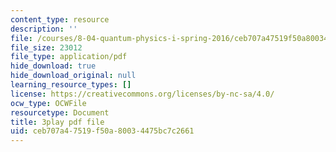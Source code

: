```yaml
---
content_type: resource
description: ''
file: /courses/8-04-quantum-physics-i-spring-2016/ceb707a47519f50a80034475bc7c2661_d4skxu7MpFI.pdf
file_size: 23012
file_type: application/pdf
hide_download: true
hide_download_original: null
learning_resource_types: []
license: https://creativecommons.org/licenses/by-nc-sa/4.0/
ocw_type: OCWFile
resourcetype: Document
title: 3play pdf file
uid: ceb707a4-7519-f50a-8003-4475bc7c2661
---
```

